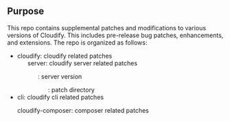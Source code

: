 ## Purpose

This repo contains supplemental patches and modifications to various versions of Cloudify.  This includes pre-release bug patches, enhancements, and extensions.  The repo is organized as follows:

<ul>
<li>cloudify: cloudify related patches
<ul>
  server: cloudify server related patches
<ul>
    <version>:  server version
<ul>
      <patch-dir>: patch directory
</ul>
</ul>
</ul>
<li>cli: cloudify cli related patches

cloudify-composer: composer related patches
</ul>


